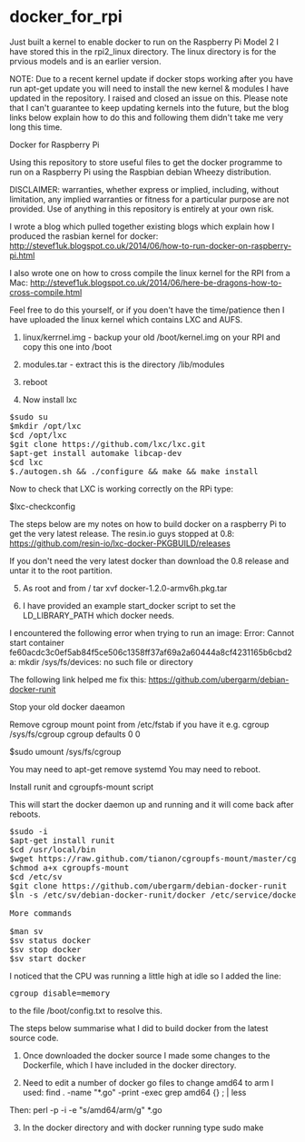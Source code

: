 docker_for_rpi
==============
Just built a kernel to enable docker to run on the Raspberry Pi Model 2
I have stored this in the rpi2_linux directory. The linux directory is for the prvious models and is an earlier version.

NOTE: Due to a recent kernel update if docker stops working after you have run apt-get update you will need to install the new kernel & modules I have updated in the repository. I raised and closed an issue on this. Please note that I can't guarantee to keep updating kernels into the future, but the blog links below explain how to do this and following them didn't take me very long this time.

Docker for Raspberry Pi

Using this repository to store useful files to get the docker programme to run on a Raspberry Pi using the Raspbian debian Wheezy distribution.

DISCLAIMER:  warranties, whether express or implied, including, without limitation, any implied warranties or fitness for a particular purpose are not provided. Use of anything in this repository is entirely at your own risk.

I wrote a blog which pulled together existing blogs which explain how I produced the rasbian kernel for docker: http://stevef1uk.blogspot.co.uk/2014/06/how-to-run-docker-on-raspberry-pi.html

I also wrote one on how to cross compile the linux kernel for the RPI from a Mac: http://stevef1uk.blogspot.co.uk/2014/06/here-be-dragons-how-to-cross-compile.html

Feel free to do this yourself, or if you doen't have the time/patience then I have uploaded the linux kernel which contains LXC and AUFS.

1.  linux/kerrnel.img - backup your old /boot/kernel.img on your RPI and copy this one into /boot
2. modules.tar - extract this is the directory /lib/modules
3. reboot

4. Now install lxc
<pre>
$sudo su
$mkdir /opt/lxc
$cd /opt/lxc
$git clone https://github.com/lxc/lxc.git
$apt-get install automake libcap-dev
$cd lxc
$./autogen.sh && ./configure && make && make install
</pre>
Now to check that LXC is working correctly on the RPi type:

$lxc-checkconfig

The steps below are my notes on how to build docker on a raspberry Pi to get the very latest release. The resin.io guys stopped at 0.8:
https://github.com/resin-io/lxc-docker-PKGBUILD/releases

If you don't need the very latest docker than download the 0.8 release and untar it to the root partition.


5. As root and from / tar xvf docker-1.2.0-armv6h.pkg.tar

6. I have provided an example start_docker script to set the LD_LIBRARY_PATH which docker needs.

I encountered the following error when trying to run an image:
Error: Cannot start container fe60acdc3c0ef5ab84f5ce506c1358ff37af69a2a60444a8cf4231165b6cbd2a: mkdir /sys/fs/devices: no such file or directory

The following link helped me fix this:
https://github.com/ubergarm/debian-docker-runit


Stop your old docker daeamon

Remove cgroup mount point from /etc/fstab if you have it e.g.  cgroup /sys/fs/cgroup cgroup defaults 0 0

$sudo umount /sys/fs/cgroup

You may need to apt-get remove systemd
You may need to reboot.

Install runit and cgroupfs-mount script

This will start the docker daemon up and running and it will come back after reboots.
<pre>
$sudo -i
$apt-get install runit
$cd /usr/local/bin 
$wget https://raw.github.com/tianon/cgroupfs-mount/master/cgroupfs-mount
$chmod a+x cgroupfs-mount
$cd /etc/sv
$git clone https://github.com/ubergarm/debian-docker-runit
$ln -s /etc/sv/debian-docker-runit/docker /etc/service/docker

More commands

$man sv
$sv status docker
$sv stop docker
$sv start docker
</pre>

I noticed that the CPU was running a little high at idle so I added the line:
<pre>
cgroup_disable=memory
</pre>
to the file /boot/config.txt to resolve this.

The steps below summarise what I did to build docker from the latest source code. 

1. Once downloaded the docker source I made some changes to the Dockerfile, which I have included in the docker directory. 

2. Need to edit a number of docker go files to change amd64 to arm
I used:
find . -name "*.go" -print -exec grep amd64 {} \; | less

Then:
perl -p -i -e "s/amd64/arm/g" *.go

3. In the docker directory and with docker running type sudo make
